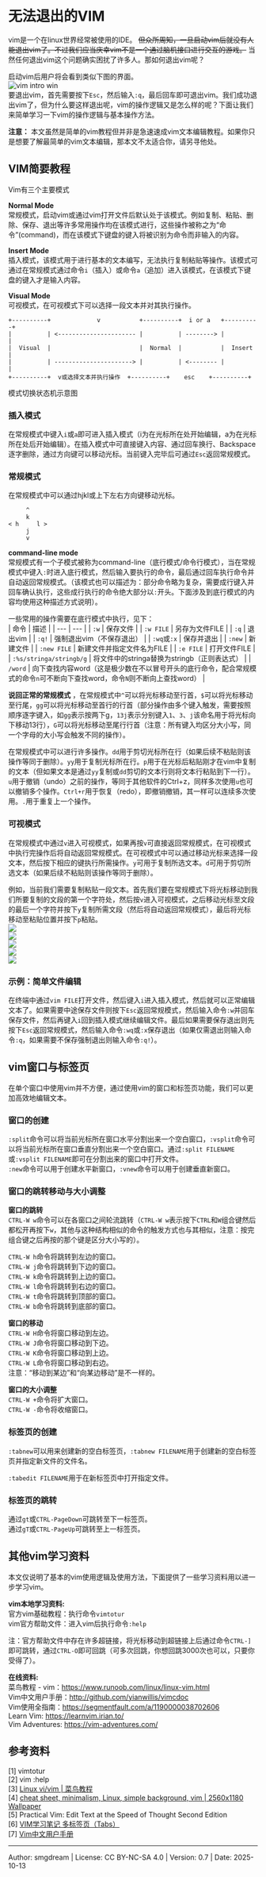 # 无法退出的VIM

vim是一个在linux世界经常被使用的IDE。 ~~但众所周知，一旦启动vim后就没有人能退出vim了。不过我们应当庆幸vim不是一个通过脑机接口进行交互的游戏。~~ 当然任何退出vim这个问题确实困扰了许多人。那如何退出vim呢？  

启动vim后用户将会看到类似下图的界面。  
![vim intro win](images/vim/intro.png)  
要退出vim，首先需要按下`Esc`，然后输入`:q`，最后回车即可退出vim。我们成功退出vim了，但为什么要这样退出呢，vim的操作逻辑又是怎么样的呢？下面让我们来简单学习一下vim的操作逻辑与基本操作方法。  

**注意：** 本文虽然是简单的vim教程但并非是急速速成vim文本编辑教程。如果你只是想要了解最简单的vim文本编辑，那本文不太适合你，请另寻他处。  

## VIM简要教程

Vim有三个主要模式  

**Normal Mode**  
常规模式，启动vim或通过vim打开文件后默认处于该模式。例如复制、粘贴、删除、保存、退出等许多常用操作均在该模式进行，这些操作被称之为“命令”(command)，而在该模式下键盘的键入将被识别为命令而非输入的内容。  

**Insert Mode**  
插入模式，该模式用于进行基本的文本编写，无法执行复制粘贴等操作。该模式可通过在常规模式通过命令`i`（插入）或命令`a`（追加）进入该模式，在该模式下键盘的键入才是输入内容。  

**Visual Mode**  
可视模式，在可视模式下可以选择一段文本并对其执行操作。  

```
+----------+             v           +----------+  i or a   +----------+
|          | <---------------------- |          | --------> |          |
|  Visual  |                         |  Normal  |           |  Insert  |
|          | ----------------------> |          | <-------- |          |
+----------+  v或选择文本并执行操作  +----------+    esc    +----------+
```
模式切换状态机示意图  

### 插入模式
在常规模式中键入`i`或`a`即可进入插入模式（i为在光标所在处开始编辑，a为在光标所在处后开始编辑）。在插入模式中可直接键入内容、通过回车换行、Backspace逐字删除，通过方向键可以移动光标。当前键入完毕后可通过`Esc`返回常规模式。  

### 常规模式
在常规模式中可以通过hjkl或上下左右方向键移动光标。  
```
     ^
     k
< h     l >
     j
     v
```
**command-line mode**  
常规模式有一个子模式被称为command-line（底行模式/命令行模式），当在常规模式中键入`:`时进入底行模式，然后输入要执行的命令，最后通过回车执行命令并自动返回常规模式。（该模式也可以描述为：部分命令略为复杂，需要成行键入并回车确认执行，这些成行执行的命令绝大部分以`:`开头。下面涉及到底行模式的内容均使用这种描述方式说明）。  

一些常用的操作需要在底行模式中执行，见下：  
| 命令 | 描述 |
| --- | --- |
| `:w`  | 保存文件 |
| `:w FILE`  | 另存为文件FILE |
| `:q`  | 退出vim |
| `:q!` | 强制退出vim（不保存退出） |
| `:wq`或`:x` | 保存并退出 |
| `:new`  | 新建文件 |
| `:new FILE`  | 新建文件并指定文件名为FILE |
| `:e FILE`  | 打开文件FILE  |
| `:%s/stringa/stringb/g`  | 将文件中的stringa替换为stringb（正则表达式） |
| `/word` | 向下查找内容word（这是极少数在不以冒号开头的底行命令，配合常规模式的命令`n`可不断向下查找word，命令`N`则不断向上查找word） |



**说回正常的常规模式** ，在常规模式中`^`可以将光标移动至行首，`$`可以将光标移动至行尾，`gg`可以将光标移动至首行的行首（部分操作由多个键入触发，需要按照顺序逐字键入，如`gg`表示按两下g，`13j`表示分别键入`1`、`3`、`j`该命名用于将光标向下移动13行），`G`可以将光标移动至尾行行首（注意：所有键入均区分大小写，同一个字母的大小写会触发不同的操作）。  

在常规模式中可以进行许多操作。`dd`用于剪切光标所在行（如果后续不粘贴则该操作等同于删除）。`yy`用于复制光标所在行。`p`用于在光标后粘贴刚才在vim中复制的文本（但如果文本是通过`yy`复制或`dd`剪切的文本行则将文本行粘贴到下一行）。`u`用于撤销（undo）之前的操作，等同于其他软件的Ctrl+z，同样多次使用`u`也可以撤销多个操作。`Ctrl+r`用于恢复（redo），即撤销撤销，其一样可以连续多次使用。`.`用于重复上一个操作。  

### 可视模式
在常规模式中通过`v`进入可视模式，如果再按`v`可直接返回常规模式，在可视模式中执行完操作后将自动返回常规模式。在可视模式中可以通过移动光标来选择一段文本，然后按下相应的键执行所需操作。`y`可用于复制所选文本。`d`可用于剪切所选文本（如果后续不粘贴则该操作等同于删除）。  

例如，当前我们需要复制粘贴一段文本。首先我们要在常规模式下将光标移动到我们所要复制的文段的第一个字符处，然后按`v`进入可视模式，之后移动光标至文段的最后一个字符并按下`y`复制所需文段（然后将自动返回常规模式），最后将光标移动至粘贴位置并按下`p`粘贴。  
![](images/vim/visual-1.png)  
![](images/vim/visual-2.png)  
![](images/vim/visual-3.png)  
![](images/vim/visual-4.png)  
![](images/vim/visual-5.png)  

### 示例：简单文件编辑
在终端中通过`vim FILE`打开文件，然后键入`i`进入插入模式，然后就可以正常编辑文本了。如果需要中途保存文件则按下`Esc`返回常规模式，然后输入命令`:w`并回车保存文件，然后再键入`i`回到插入模式继续编辑文件。最后如果需要保存退出则先按下`Esc`返回常规模式，然后输入命令`:wq`或`:x`保存退出（如果仅需退出则输入命令`:q`，如果需要不保存强制退出则输入命令`:q!`）。  

## vim窗口与标签页
在单个窗口中使用vim并不方便，通过使用vim的窗口和标签页功能，我们可以更加高效地编辑文本。  

### 窗口的创建
`:split`命令可以将当前光标所在窗口水平分割出来一个空白窗口，`:vsplit`命令可以将当前光标所在窗口垂直分割出来一个空白窗口。通过`:split FILENAME`或`:vsplit FILENAME`即可在分割出来的窗口中打开文件。  
`:new`命令可以用于创建水平新窗口，`:vnew`命令可以用于创建垂直新窗口。  

### 窗口的跳转移动与大小调整

**窗口的跳转**  
`CTRL-W w`命令可以在各窗口之间轮流跳转（`CTRL-W w`表示按下`CTRL`和`W`组合键然后都松开再按下`w`，其他与这种结构相似的命令的触发方式也与其相似，注意：按完组合键之后再按的那个键是区分大小写的）。  

`CTRL-W h`命令将跳转到左边的窗口。  
`CTRL-W j`命令将跳转到下边的窗口。  
`CTRL-W k`命令将跳转到上边的窗口。  
`CTRL-W l`命令将跳转到右边的窗口。  
`CTRL-W t`命令将跳转到顶部的窗口。  
`CTRL-W b`命令将跳转到底部的窗口。  

**窗口的移动**  
`CTRL-W H`命令将窗口移动到左边。  
`CTRL-W J`命令将窗口移动到下边。  
`CTRL-W K`命令将窗口移动到上边。  
`CTRL-W L`命令将窗口移动到右边。  
注意：“移动到某边”和“向某边移动”是不一样的。

**窗口的大小调整**  
`CTRL-W +`命令将扩大窗口。  
`CTRL-W -`命令将收缩窗口。  


### 标签页的创建
`:tabnew`可以用来创建新的空白标签页，`:tabnew FILENAME`用于创建新的空白标签页并指定新文件的文件名。  

`:tabedit FILENAME`用于在新标签页中打开指定文件。  

### 标签页的跳转
通过`gt`或`CTRL-PageDown`可跳转至下一标签页。  
通过`gT`或`CTRL-PageUp`可跳转至上一标签页。  

## 其他vim学习资料
本文仅说明了基本的vim使用逻辑及使用方法，下面提供了一些学习资料用以进一步学习vim。  

**vim本地学习资料:**  
官方vim基础教程：执行命令`vimtotur`  
vim官方帮助文件：进入vim后执行命令`:help`  

注：官方帮助文件中存在许多超链接，将光标移动到超链接上后通过命令`CTRL-]`即可跳转，通过`CTRL-O`即可回跳（可多次回跳，你想回跳3000次也可以，只要你受得了）。

**在线资料:**  
菜鸟教程 - vim：https://www.runoob.com/linux/linux-vim.html  
Vim中文用户手册：http://github.com/yianwillis/vimcdoc  
Vim使用全指南：https://segmentfault.com/a/1190000038702606  
Learn Vim: https://learnvim.irian.to/  
Vim Adventures: https://vim-adventures.com/  

## 参考资料

\[1\] vimtotur  
\[2\] vim :help  
\[3\] [Linux vi/vim | 菜鸟教程](https://www.runoob.com/linux/linux-vim.html)  
\[4\] [cheat sheet, minimalism, Linux, simple background, vim | 2560x1180 Wallpaper](https://wallhaven.cc/w/m9y289)  
\[5\] Practical Vim: Edit Text at the Speed of Thought Second Edition  
\[6\] [VIM学习笔记 多标签页（Tabs）](https://zhuanlan.zhihu.com/p/25946307)  
\[7\] [Vim中文用户手册](http://github.com/yianwillis/vimcdoc)  

---
Author: smgdream | License: CC BY-NC-SA 4.0 | Version: 0.7 | Date: 2025-10-13

